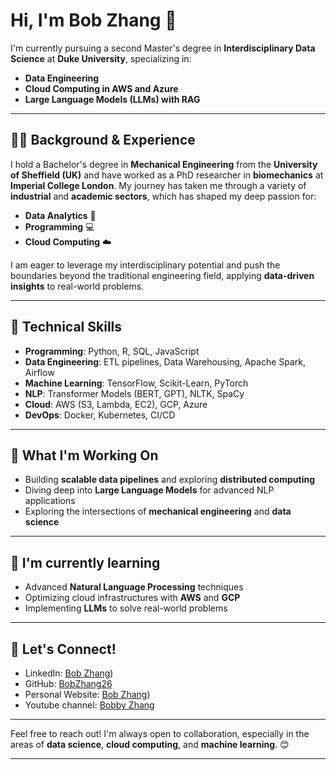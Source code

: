 # Hi, I'm Bob Zhang 👋

I'm currently pursuing a second Master's degree in **Interdisciplinary Data Science** at **Duke University**, specializing in:

- **Data Engineering**
- **Cloud Computing in AWS and Azure**
- **Large Language Models (LLMs) with RAG**

---

## 👨‍🔬 Background & Experience

I hold a Bachelor's degree in **Mechanical Engineering** from the **University of Sheffield (UK)** and have worked as a PhD researcher in **biomechanics** at **Imperial College London**. My journey has taken me through a variety of **industrial** and **academic sectors**, which has shaped my deep passion for:

- **Data Analytics** 🧠
- **Programming** 💻
- **Cloud Computing** ☁️

I am eager to leverage my interdisciplinary potential and push the boundaries beyond the traditional engineering field, applying **data-driven insights** to real-world problems.

---

## 🔧 Technical Skills

- **Programming**: Python, R, SQL, JavaScript
- **Data Engineering**: ETL pipelines, Data Warehousing, Apache Spark, Airflow
- **Machine Learning**: TensorFlow, Scikit-Learn, PyTorch
- **NLP**: Transformer Models (BERT, GPT), NLTK, SpaCy
- **Cloud**: AWS (S3, Lambda, EC2), GCP, Azure
- **DevOps**: Docker, Kubernetes, CI/CD

---

## 🚀 What I'm Working On

- Building **scalable data pipelines** and exploring **distributed computing**
- Diving deep into **Large Language Models** for advanced NLP applications
- Exploring the intersections of **mechanical engineering** and **data science**

---

## 🌱 I'm currently learning

- Advanced **Natural Language Processing** techniques
- Optimizing cloud infrastructures with **AWS** and **GCP**
- Implementing **LLMs** to solve real-world problems

---

## 🤝 Let's Connect!

- LinkedIn: [Bob Zhang](https://www.linkedin.com/in/bobzhang26/))
- GitHub: [BobZhang26](https://github.com/BobZhang26)
- Personal Website: [Bob Zhang](https://bobzhangzz.gitlab.io/mystaticwebsite/))
- Youtube channel: [Bobby Zhang](https://www.youtube.com/@bobbyzhang9455)

---

Feel free to reach out! I'm always open to collaboration, especially in the areas of **data science**, **cloud computing**, and **machine learning**. 😊

---
